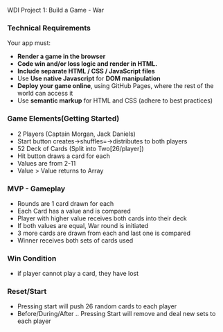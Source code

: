WDI Project 1: Build a Game - War

### Technical Requirements
Your app must:

- **Render a game in the browser**
- **Code win and/or loss logic and render in HTML.**
- **Include separate HTML / CSS / JavaScript files**
- Use **Use native Javascript** for **DOM manipulation**
- **Deploy your game online**, using GitHub Pages, where the rest of the world can access it
- Use **semantic markup** for HTML and CSS (adhere to best practices)

### Game Elements(Getting Started)

- 2 Players (Captain Morgan, Jack Daniels)
- Start button creates->shuffles=->distributes to both players
- 52 Deck of Cards (Split into Two[26/player])
- Hit button draws a card for each
- Values are from 2-11
- Value > Value returns to Array

### MVP - Gameplay

- Rounds are 1 card drawn for each
- Each Card has a value and is compared
- Player with higher value receives both cards into their deck
- If both values are equal, War round is initiated
- 3 more cards are drawn from each and last one is compared
- Winner receives both sets of cards used

### Win Condition
- if player cannot play a card, they have lost

### Reset/Start
- Pressing start will push 26 random cards to each player
- Before/During/After .. Pressing Start will remove and deal new sets to each player
